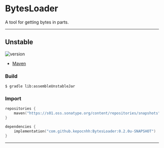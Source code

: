 # BytesLoader
A tool for getting bytes in parts.

---

## Unstable

![version](https://img.shields.io/static/v1?label=version&message=0.2.0u-SNAPSHOT&labelColor=212121&color=2962ff&style=flat)

- [Maven](https://s01.oss.sonatype.org/content/repositories/snapshots/com/github/kepocnhh/BytesLoader/0.2.0u-SNAPSHOT)

### Build
```
$ gradle lib:assembleUnstableJar
```

### Import
```kotlin
repositories {
    maven("https://s01.oss.sonatype.org/content/repositories/snapshots")
}

dependencies {
    implementation("com.github.kepocnhh:BytesLoader:0.2.0u-SNAPSHOT")
}
```

---
